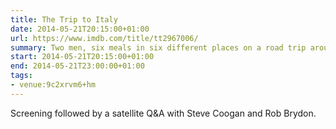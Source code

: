 ```yaml
---
title: The Trip to Italy
date: 2014-05-21T20:15:00+01:00
url: https://www.imdb.com/title/tt2967006/
summary: Two men, six meals in six different places on a road trip around Italy. Liguria, Tuscany, Rome, Amalfi and ending in Capri.
start: 2014-05-21T20:15:00+01:00
end: 2014-05-21T23:00:00+01:00
tags:
- venue:9c2xrvm6+hm
---
```

Screening followed by a satellite Q&A with Steve Coogan and Rob Brydon.
